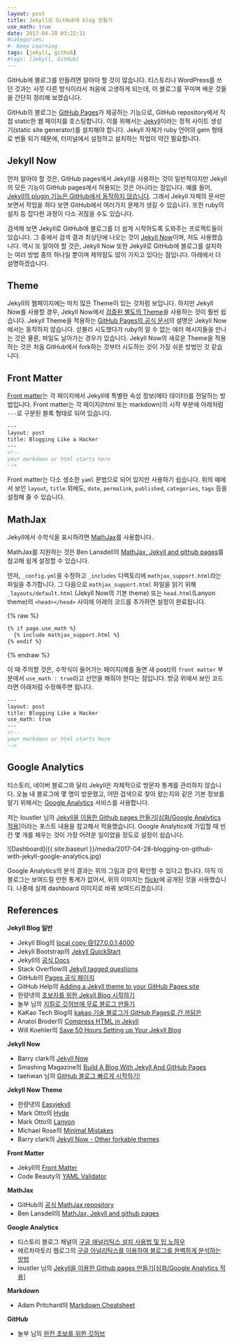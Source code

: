 ```yaml
---
layout: post
title: Jekyll로 GitHub에 blog 만들기
use_math: true
date: 2017-04-28 03:22:31
#categories: 
#- Keep Learning
tags: [jekyll, github]
#tags: [Jekyll, GitHub]
---
```


GitHub에 블로그를 만들려면 알아야 할 것이 많습니다. 티스토리나 WordPress를 쓰던 것과는 사뭇 다른 방식이라서 처음에 고생하게 되는데, 이 블로그를 꾸미며 배운 것들을 간단히 정리해 보겠습니다.

GitHub의 블로그는 [GitHub Pages](https://pages.github.com/)가 제공하는 기능으로, GitHub repository에서 직접 static한 웹 페이지를 호스팅합니다. 이를 위해서는 [Jekyll](https://jekyllrb.com/)이라는 정적 사이트 생성기(static site generator)를 설치해야 합니다. Jekyll 자체가 ruby 언어의 gem 형태로 번들 되기 때문에, 터미널에서 설정하고 설치하는 작업이 약간 필요합니다. 

## Jekyll Now

먼저 알아야 할 것은, GitHub pages에서 Jekyll을 사용하는 것이 일반적이지만 Jekyll의 모든 기능이 GitHub pages에서 허용되는 것은 아니라는 점입니다. 예를 들어, [Jekyll의 plugin 기능은 GitHub에서 동작하지 않습니다](http://charliepark.org/jekyll-with-plugins/). 그래서 Jekyll 자체의 문서만 보면서 작업을 하다 보면 GitHub에서 여러가지 문제가 생길 수 있습니다. 또한 ruby의 설치 등 잡다한 과정이 다소 귀찮을 수도 있습니다.

검색해 보면 Jekyll로 GitHub에 블로그를 더 쉽게 시작하도록 도와주는 프로젝트들이 있습니다. 그 중에서 검색 결과 최상단에 나오는 것이 [Jekyll Now](https://github.com/barryclark/jekyll-now)이며, 저도 사용했습니다. 역시 또 알아야 할 것은, Jekyll Now 또한 Jekyll로 GitHub에 블로그를 설치하는 여러 방법 중의 하나일 뿐이며 제약점도 많이 가지고 있다는 점입니다. 아래에서 더 설명하겠습니다.

## Theme

Jekyll의 웹페이지에는 마치 많은 Theme이 있는 것처럼 보입니다. 하지만 Jekyll Now를 사용할 경우, Jekyll Now에서 [검증된 별도의 Theme](https://github.com/barryclark/jekyll-now#other-forkable-themes)을 사용하는 것이 훨씬 쉽습니다. Jekyll Theme을 적용하는 [GitHub Pages의 공식 문서](https://help.github.com/articles/creating-a-github-pages-site-with-the-jekyll-theme-chooser/)의 설명은 Jekyll Now에서는 동작하지 않습니다. 섣불리 시도했다가 ruby의 알 수 없는 에러 메시지들을 만나는 것은 물론, 파일도 날아가는 경우가 있습니다. Jekyll Now의 새로운 Theme을 적용하는 것은 처음 GitHub에서 fork하는 것부터 시도하는 것이 가장 쉬운 방법인 것 같습니다.

## Front Matter

[Front matter](https://jekyllrb.com/docs/frontmatter/)는 각 페이지에서 Jekyll에 특별한 속성 정보(메타 데이터)를 전달하는 방법입니다. Front matter는 각 페이지(html 또는 markdown)의 시작 부분에 아래처럼 `---`로 구분된 블록 형태로 되어 있습니다. 

```html
---
layout: post
title: Blogging Like a Hacker
---
<!--
your markdown or html starts here
-->
```

Front matter는 다소 생소한 `yaml` 문법으로 되어 있지만 사용하기 쉽습니다. 위의 예에서 보인 `layout`, `title` 외에도, `date`, `permalink`, `published`, `categories`, `tags` 등을 설정해 줄 수 있습니다.

## MathJax

Jekyll에서 수학식을 표시하려면 [MathJax](https://github.com/mathjax/MathJax)를 사용합니다. 

MathJax를 지원하는 것은 Ben Lansdell의 [MathJax, Jekyll and github pages](http://benlansdell.github.io/computing/mathjax/)를 참고해 쉽게 설정할 수 있습니다.

먼저, `_config.yml`을 수정하고 `_includes` 디렉토리에 `mathjax_support.html`라는 파일을 추가합니다. 그 다음으로 `mathjax_support.html` 파일을 읽기 위해 `_layouts/default.html` (Jekyll Now의 기본 theme) 또는 `head.html`(Lanyon theme)의 `<head></head>` 사이에 아래의 코드를 추가하면 설정이 완료됩니다.

{% raw %}
```html
{% if page.use_math %}
  {% include mathjax_support.html %}
{% endif %}
```
{% endraw %}

이 때 주의할 것은, 수학식이 들어가는 페이지(예를 들면 새 post)의 `front matter` 부분에서 `use_math : true`라고 선언을 해줘야 한다는 점입니다. 방금 위에서 보인 코드라면 아래처럼 수정해주면 됩니다.

```html
---
layout: post
title: Blogging Like a Hacker
use_math: true
---
<!--
your markdown or html starts here
-->
```

## Google Analytics

티스토리, 네이버 블로그와 달리 Jekyll은 자체적으로 방문자 통계를 관리하지 않습니다. 오늘 내 블로그에 몇 명이 방문했고, 어떤 검색으로 찾아 왔는지와 같은 기본 정보를 알기 위해서는 [Google Analytics](https://analytics.google.com/) 서비스를 사용합니다. 

저는 loustler 님의 [Jekyll을 이용한 Github pages 만들기[심화/Google Analytics 적용]](http://loustler.io/2016/09/26/github_pages_blog_google_analytics/)이라는 포스트 내용을 참고해서 적용했습니다. Google Analytics에 가입할 때 빈 칸 몇 개를 채우는 것이 가장 어려운 일이었을 정도로 설정이 쉽습니다.

![Dashboard]({{ site.baseurl }}/media/2017-04-28-blogging-on-github-with-jekyll-google-analytics.jpg)

Google Analytics의 분석 결과는 위의 그림과 같이 확인할 수 있다고 합니다. 아직 이 블로그는 보여드릴 만한 통계가 없어서, 위의 이미지는 [flickr](https://www.flickr.com)에 공개된 것을 사용했습니다. 나중에 실제 dashboard 이미지로 바꿔 보여드리겠습니다.

## References

**Jekyll Blog 일반**
- Jekyll Blog의 [local copy @127.0.0.1:4000](http://127.0.0.1:4000/)
- Jekyll Bootstrap의 [Jekyll QuickStart](http://jekyllbootstrap.com/usage/jekyll-quick-start.html)
- Jekyll의 [공식 Docs](https://jekyllrb.com/docs/home/)
- Stack Overflow의 [Jekyll tagged questions](https://stackoverflow.com/questions/tagged/jekyll)
- GitHub의 [Pages 공식 페이지](https://pages.github.com/)
- GitHub Help의 [Adding a Jekyll theme to your GitHub Pages site](https://help.github.com/articles/adding-a-jekyll-theme-to-your-github-pages-site/)
- 한량넷의 [초보자를 위한 Jekyll Blog 시작하기](http://www.halryang.net/Jekyll-Blogging-For-Beginners/)
- 놀부 님의 [지킬로 깃허브에 무료 블로그 만들기](https://nolboo.kim/blog/2013/10/15/free-blog-with-github-jekyll/)
- KaKao Tech Blog의 [kakao 기술 블로그가 GitHub Pages로 간 까닭은](http://tech.kakao.com/2016/07/07/tech-blog-story/)
- Anatol Broder의 [Compress HTML in Jekyll](https://github.com/penibelst/jekyll-compress-html)
- Will Koehler의 [Save 50 Hours Setting up Your Jekyll Blog](http://willkoehler.net/2014/08/26/save-50-hours-setting-up-your-jekyll-blog.html)

**Jekyll Now**
- Barry clark의 [Jekyll Now](https://github.com/barryclark/jekyll-now)
- Smashing Magazine의 [Build A Blog With Jekyll And GitHub Pages](https://www.smashingmagazine.com/2014/08/build-blog-jekyll-github-pages/)
- taehwan 님의 [GitHub 블로그 빠르게 시작하기!](http://thdev.net/653)

**Jekyll Now Theme**
- 한량넷의 [Easyjekyll](https://github.com/easyjekyll/easyjekyll.github.io/)
- Mark Otto의 [Hyde](https://github.com/poole/hyde)
- Mark Otto의 [Lanyon](https://github.com/poole/lanyon)
- Michael Rose의 [Minimal Mistakes](https://github.com/mmistakes/minimal-mistakes)
- Barry clark의 [Jekyll Now - Other forkable themes](https://github.com/barryclark/jekyll-now#other-forkable-themes)

**Front Matter**
- Jekyll의 [Front Matter](https://jekyllrb.com/docs/frontmatter/)
- Code Beauty의 [YAML Validator](http://codebeautify.org/yaml-validator)

**MathJax**
- GitHub의 [공식 MathJax repository](https://github.com/mathjax/MathJax)
- Ben Lansdell의 [MathJax, Jekyll and github pages](http://benlansdell.github.io/computing/mathjax/)

**Google Analytics**
- 티스토리 블로그 채널의 [구글 애널리틱스 설치 사용법 및 팁 노하우](http://blogchannel.tistory.com/149)
- 에르차마토리 웹로그의 [구글 아널리틱스를 이용하여 블로그를 완벽하게 분석하는 방법](http://www.erzsamatory.net/42)
- loustler 님의 [Jekyll을 이용한 Github pages 만들기[심화/Google Analytics 적용]](http://loustler.io/2016/09/26/github_pages_blog_google_analytics/)

**Markdown**
- Adam Pritchard의 [Markdown Cheatsheet](https://github.com/adam-p/markdown-here/wiki/Markdown-Cheatsheet)

**GitHub**
- 놀부 님의 [완전 초보를 위한 깃허브](https://nolboo.kim/blog/2013/10/06/github-for-beginner/)
